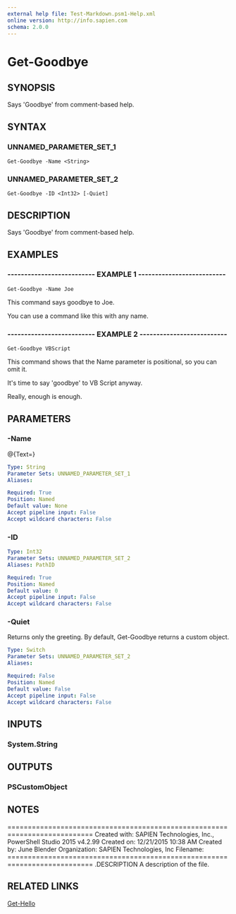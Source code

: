 ```yaml
---
external help file: Test-Markdown.psm1-Help.xml
online version: http://info.sapien.com
schema: 2.0.0
---
```


# Get-Goodbye

## SYNOPSIS
Says 'Goodbye' from comment-based help.

## SYNTAX

### UNNAMED_PARAMETER_SET_1
```
Get-Goodbye -Name <String>
```

### UNNAMED_PARAMETER_SET_2
```
Get-Goodbye -ID <Int32> [-Quiet]
```

## DESCRIPTION
Says 'Goodbye' from comment-based help.

## EXAMPLES

### -------------------------- EXAMPLE 1 --------------------------
```
Get-Goodbye -Name Joe
```

This command says goodbye to Joe.

You can use a command like this with any name.

### -------------------------- EXAMPLE 2 --------------------------
```
Get-Goodbye VBScript
```

This command shows that the Name parameter is positional, so you can omit it.

It's time to say 'goodbye' to VB Script anyway.

Really, enough is enough.

## PARAMETERS

### -Name
@{Text=}

```yaml
Type: String
Parameter Sets: UNNAMED_PARAMETER_SET_1
Aliases: 

Required: True
Position: Named
Default value: None
Accept pipeline input: False
Accept wildcard characters: False
```

### -ID
```yaml
Type: Int32
Parameter Sets: UNNAMED_PARAMETER_SET_2
Aliases: PathID

Required: True
Position: Named
Default value: 0
Accept pipeline input: False
Accept wildcard characters: False
```

### -Quiet
Returns only the greeting.
By default, Get-Goodbye returns a custom object.

```yaml
Type: Switch
Parameter Sets: UNNAMED_PARAMETER_SET_2
Aliases: 

Required: False
Position: Named
Default value: False
Accept pipeline input: False
Accept wildcard characters: False
```

## INPUTS

### System.String

## OUTPUTS

### PSCustomObject

## NOTES
===========================================================================
         Created with: 	SAPIEN Technologies, Inc., PowerShell Studio 2015 v4.2.99
	 Created on:   	12/21/2015 10:38 AM
	 Created by:   	 June Blender
	 Organization: 	SAPIEN Technologies, Inc
	 Filename:     	
	===========================================================================
	.DESCRIPTION
		A description of the file.

## RELATED LINKS

[Get-Hello]()

